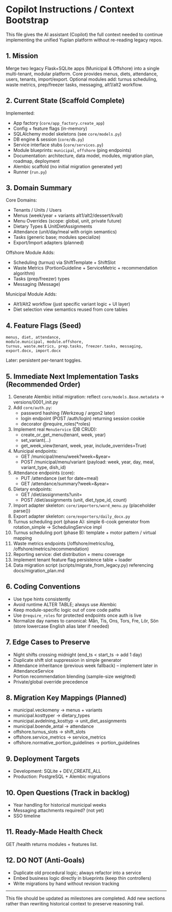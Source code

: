 # Copilot Instructions / Context Bootstrap

This file gives the AI assistant (Copilot) the full context needed to continue implementing the unified Yuplan platform without re-reading legacy repos.

## 1. Mission
Merge two legacy Flask+SQLite apps (Municipal & Offshore) into a single multi-tenant, modular platform. Core provides menus, diets, attendance, users, tenants, import/export. Optional modules add: turnus scheduling, waste metrics, prep/freezer tasks, messaging, alt1/alt2 workflow.

## 2. Current State (Scaffold Complete)
Implemented:
- App factory (`core/app_factory.create_app`)
- Config + feature flags (in-memory)
- SQLAlchemy model skeletons (see `core/models.py`)
- DB engine & session (`core/db.py`)
- Service interface stubs (`core/services.py`)
- Module blueprints: `municipal`, `offshore` (ping endpoints)
- Documentation: architecture, data model, modules, migration plan, roadmap, deployment
- Alembic scaffold (no initial migration generated yet)
- Runner (`run.py`)

## 3. Domain Summary
Core Domains:
- Tenants / Units / Users
- Menus (week/year + variants alt1/alt2/dessert/kvall)
- Menu Overrides (scope: global, unit, private future)
- Dietary Types & UnitDietAssignments
- Attendance (unit/day/meal with origin semantics)
- Tasks (generic base; modules specialize)
- Export/Import adapters (planned)

Offshore Module Adds:
- Scheduling (turnus) via ShiftTemplate + ShiftSlot
- Waste Metrics (PortionGuideline + ServiceMetric + recommendation algorithm)
- Tasks (prep/freezer) types
- Messaging (Message)

Municipal Module Adds:
- Alt1/Alt2 workflow (just specific variant logic + UI layer)
- Diet selection view semantics reused from core tables

## 4. Feature Flags (Seed)
```
menus, diet, attendance,
module.municipal, module.offshore,
turnus, waste.metrics, prep.tasks, freezer.tasks, messaging,
export.docx, import.docx
```
Later: persistent per-tenant toggles.

## 5. Immediate Next Implementation Tasks (Recommended Order)
1. Generate Alembic initial migration: reflect `core/models.Base.metadata` → versions/0001_init.py
2. Add `core/auth.py`:
   - password hashing (Werkzeug / argon2 later)
   - login endpoint (POST /auth/login) returning session cookie
   - decorator @require_roles(*roles)
3. Implement real `MenuService` (DB CRUD):
   - create_or_get_menu(tenant, week, year)
   - set_variant(...)
   - get_week_view(tenant, week, year, include_overrides=True)
4. Municipal endpoints:
   - GET /municipal/menu/week?week=&year=
   - POST /municipal/menu/variant (payload: week, year, day, meal, variant_type, dish_id)
5. Attendance endpoints (core):
   - PUT /attendance (set for date+meal)
   - GET /attendance/summary?week=&year=
6. Dietary endpoints:
   - GET /diet/assignments?unit=
   - POST /diet/assignments (unit, diet_type_id, count)
7. Import adapter skeleton: `core/importers/word_menu.py` (placeholder parse())
8. Export adapter skeleton: `core/exporters/daily_docx.py`
9. Turnus scheduling port (phase A): simple 6-cook generator from rotation_simple → SchedulingService impl
10. Turnus scheduling port (phase B): template + motor pattern / virtual mapping
11. Waste metrics endpoints (/offshore/metrics/log, /offshore/metrics/recommendation)
12. Reporting service: diet distribution + menu coverage
13. Implement tenant feature flag persistence table + loader
14. Data migration script (scripts/migrate_from_legacy.py) referencing docs/migration_plan.md

## 6. Coding Conventions
- Use type hints consistently
- Avoid runtime ALTER TABLE; always use Alembic
- Keep module-specific logic out of core code paths
- Use `@require_roles` for protected endpoints once auth is live
- Normalize day names to canonical: Mån, Tis, Ons, Tors, Fre, Lör, Sön (store lowercase English alias later if needed)

## 7. Edge Cases to Preserve
- Night shifts crossing midnight (end_ts < start_ts → add 1 day)
- Duplicate shift slot suppression in simple generator
- Attendance inheritance (previous week fallback) – implement later in AttendanceService
- Portion recommendation blending (sample-size weighted)
- Private/global override precedence

## 8. Migration Key Mappings (Planned)
- municipal.veckomeny → menus + variants
- municipal.kosttyper → dietary_types
- municipal.avdelning_kosttyp → unit_diet_assignments
- municipal.boende_antal → attendance
- offshore.turnus_slots → shift_slots
- offshore.service_metrics → service_metrics
- offshore.normative_portion_guidelines → portion_guidelines

## 9. Deployment Targets
- Development: SQLite + DEV_CREATE_ALL
- Production: PostgreSQL + Alembic migrations

## 10. Open Questions (Track in backlog)
- Year handling for historical municipal weeks
- Messaging attachments required? (not yet)
- SSO timeline

## 11. Ready-Made Health Check
GET /health returns modules + features list.

## 12. DO NOT (Anti-Goals)
- Duplicate old procedural logic; always refactor into a service
- Embed business logic directly in blueprints (keep thin controllers)
- Write migrations by hand without revision tracking

---
This file should be updated as milestones are completed. Add new sections rather than rewriting historical context to preserve reasoning trail.
